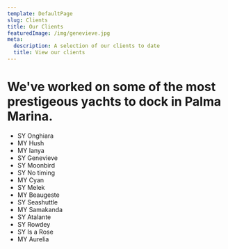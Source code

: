 ```yaml
---
template: DefaultPage
slug: Clients
title: Our Clients
featuredImage: /img/genevieve.jpg
meta:
  description: A selection of our clients to date
  title: View our clients
---
```

# We've worked on some of the most prestigeous yachts to dock in Palma Marina.

* SY Onghiara
* MY Hush
* MY Ianya
* SY Genevieve
* SY Moonbird
* SY No timing
* MY Cyan
* SY Melek
* MY Beaugeste
* SY Seashuttle 
* MY Samakanda
* SY Atalante
* SY Rowdey
* SY Is a Rose
* MY Aurelia
